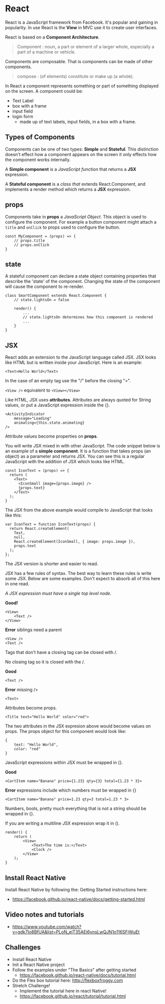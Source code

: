 # React

React is a JavaScript framework from Facebook. It's popular and gaining in popularity. 
In use React is the **View** in MVC use it to create user interfaces. 

React is based on a **Component Architecture**. 

> Component : noun, a part or element of a larger whole, especially a part of a machine 
> or vehicle.

Components are composable. That is components can be made of other components. 

> compose : (of elements) constitute or make up (a whole). 

In React a component represents something or part of something displayed on the screen. 
A component could be:

- Text Label
- box with a frame
- input field
- login form
    - made up of text labels, input fields, in a box with a frame. 

## Types of Components 

Components can be one of two types: **Simple** and **Stateful**. This distinction doesn't 
effect how a component appears on the screen it only effects how the component works 
internally. 

A **Simple component** is a _JavaScript function_ that returns a **JSX** expression.

A **Stateful component** is a _class that_ extends React.Component, and implements a render
method which returns a **JSX** expression.

## props

Components take in **props** a _JavaScript Object_. This object is used to configure the 
component. For example a button component might attach a `title` and `onClick` to props
used to configure the button.

```
const MyComponent = (props) => {
    // props.title
    // props.onClick
}
```

## state 

A stateful component can declare a state object containing properties that describe the 
'state' of the component. Changing the state of the component will cause the component to 
re-render. 

```
class SmartComponent extends React.Component {
    // state.lightsOn = false
    
    render() {
        ...
        // state.lightsOn determines how this component is rendered
        ...
    }
}
```

## JSX

React adds an extension to the JavaScript language called JSX. JSX looks like HTML but 
is written inside your JavaScript. Here is an example: 

`<Text>Hello World</Text>`

In the case of an empty tag use the "/" before the closing ">". 

`<View />` equivalent to `<View></View>`

Like HTML, JSX uses **attributes**. Attributes are always quoted for String values, or 
put a JavaScript expression inside the {}.

```
<ActivityIndicator 
    message="Loading" 
    animating={this.state.animating} 
/>
```

Attribute values become properties on **props**. 

You will write JSX mixed in with other JavaScript. The code snippet below is an example
of a **simple component**. It is a function that takes props (an object) as a parameter
and returns JSX. You can see this is a regular JavaScript with the addition of JSX
which looks like HTML. 

```
const IconText = (props) => {
  return (
    <Text>
      <IconSmall image={props.image} />
      {props.text}
    </Text>
  );
}
```

The JSX from the above example would compile to JavaScript that looks like this:  

```
var IconText = function IconText(props) {
  return React.createElement(
    Text,
    null,
    React.createElement(IconSmall, { image: props.image }),
    props.text
  );
};
```

The JSX version is shorter and easier to read. 

JSX has a few rules of syntax. The best way to learn these rules is write some JSX.
Below are some examples. Don't expect to absorb all of this here in one read. 

_A JSX expression must have a single top level node._

**Good!**

```
<View>
    <Text />
</View>
```

**Error** siblings need a parent

```
<View />
<Text />
```

Tags that don't have a closing tag can be closed with /. 

No closing tag so it is closed with the /. 

**Good**

```
<Text />
```

**Error** missing />

```
<Text>
```

Attributes become props. 

```
<Title text="Hello World" color="red">
```

The two attributes in the JSX expresion above would become values on props. The props 
object for this component would look like: 

```
{
    text: "Hello World",
    color: "red"
}
```

JavaScript expressions within JSX must be wrapped in {}. 

**Good**

```
<CartItem name="Banana" price={1.23} qty={3} total={1.23 * 3}>
```

**Error** expressions include which numbers must be wrapped in {}

```
<CartItem name="Banana" price=1.23 qty=3 total=1.23 * 3>
```

Numbers, bools, pretty much everything that is not a string should be wrapped in {}. 

If you are writing a multiline JSX expression wrap it in (). 

```
render() {
    return (
        <View>
            <Text>The time is:</Text>
            <Clock />
        </View>
    );
}
```

## Install React Native

Install React Native by following the: Getting Started instructions here: 

- https://facebook.github.io/react-native/docs/getting-started.html

## Video notes and tutorials 

- https://www.youtube.com/watch?v=gdk7Io8BfUA&list=PLoN_ejT35AEi6ynsLwQJN1o116SFjWuEt

## Challenges 

- Install React Native
- Init a React Native project
- Follow the examples under "The Basics" after getting started
    - https://facebook.github.io/react-native/docs/tutorial.html
- Do the Flex box tutorial here: http://flexboxfroggy.com
- Stretch Challenge!
    - Implement the tutorial here in react Native!
    - https://facebook.github.io/react/tutorial/tutorial.html


